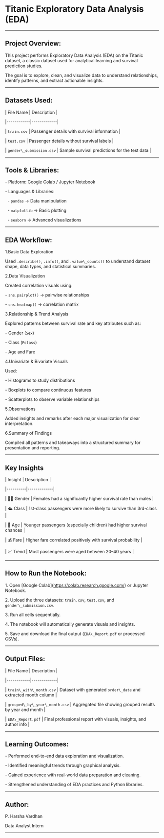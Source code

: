 # Titanic Exploratory Data Analysis (EDA)





---



## Project Overview:

This project performs Exploratory Data Analysis (EDA) on the Titanic dataset, a classic dataset used for analytical learning and survival prediction studies.  

The goal is to explore, clean, and visualize data to understand relationships, identify patterns, and extract actionable insights.



---



## Datasets Used:





| File Name | Description |

|------------|-------------|

| `train.csv` | Passenger details with survival information |

| `test.csv` | Passenger details without survival labels |

| `gender\_submission.csv` | Sample survival predictions for the test data |



---



## Tools \& Libraries:





\- Platform: Google Colab / Jupyter Notebook  

\- Languages \& Libraries:

&nbsp; - `pandas` → Data manipulation  

&nbsp; - `matplotlib` → Basic plotting  

&nbsp; - `seaborn` → Advanced visualizations  



---



## EDA Workflow:





1.Basic Data Exploration  

Used `.describe()`, `.info()`, and `.value\_counts()` to understand dataset shape, data types, and statistical summaries.



2.Data Visualization  

Created correlation visuals using:

\- `sns.pairplot()` → pairwise relationships  

\- `sns.heatmap()` → correlation matrix



3.Relationship \& Trend Analysis  

Explored patterns between survival rate and key attributes such as:

\- Gender (`Sex`)

\- Class (`Pclass`)

\- Age and Fare



4.Univariate \& Bivariate Visuals  

Used:

\- Histograms to study distributions  

\- Boxplots to compare continuous features  

\- Scatterplots to observe variable relationships



5.Observations  

Added insights and remarks after each major visualization for clear interpretation.



6.Summary of Findings  

Compiled all patterns and takeaways into a structured summary for presentation and reporting.



---



## Key Insights





| Insight | Description |

|----------|-------------|

| 🧍‍♀️ Gender | Females had a significantly higher survival rate than males |

| 🛳️ Class | 1st-class passengers were more likely to survive than 3rd-class |

| 👶 Age | Younger passengers (especially children) had higher survival chances |

| 💰 Fare | Higher fare correlated positively with survival probability |

| 📈 Trend | Most passengers were aged between 20–40 years |





---



## How to Run the Notebook:





1\. Open \[Google Colab](https://colab.research.google.com/) or Jupyter Notebook.  

2\. Upload the three datasets: `train.csv`, `test.csv`, and `gender\_submission.csv`.  

3\. Run all cells sequentially.  

4\. The notebook will automatically generate visuals and insights.  

5\. Save and download the final output (`EDA\_Report.pdf` or processed CSVs).



---



## Output Files:





| File Name | Description |

|------------|-------------|

| `train\_with\_month.csv` | Dataset with generated `order\_date` and extracted month column |

| `grouped\_by\_year\_month.csv` | Aggregated file showing grouped results by year and month |

| `EDA\_Report.pdf` | Final professional report with visuals, insights, and author info |



---



## Learning Outcomes:





\- Performed end-to-end data exploration and visualization.  

\- Identified meaningful trends through graphical analysis.  

\- Gained experience with real-world data preparation and cleaning.  

\- Strengthened understanding of EDA practices and Python libraries.



---



## Author:





P. Harsha Vardhan  

Data Analyst Intern



---











